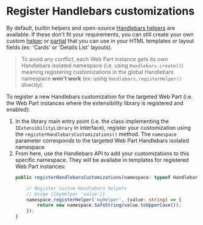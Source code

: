 # Register Handlebars customizations

By default, builtin helpers and open-source [Handlebars helpers](https://github.com/helpers/handlebars-helpers) are available. If these don't fit your requirements, you can still create your own custom [helper](https://handlebarsjs.com/api-reference/helpers.html) or [partial](https://handlebarsjs.com/api-reference/runtime.html#handlebars-registerpartial-name-partial) that you can use in your HTML templates or layout fields (ex: 'Cards' or 'Details List' layouts).

> To avoid any conflict, each Web Part instance gets its own Handlebars isolated namespace (i.e. using `Handlebars.create()`) meaning registering customizations in the global Handlebars namespace **won't work** (ex: using `Handlebars.registerHelper()` directly).

To register a new Handlebars customization for the targeted Web Part (i.e. the Web Part instances where the extensibility library is registered and enabled):

1.  In the library main entry point (i.e. the class implementing the `IExtensibilityLibrary` in interface), register your customization using the `registerHandlebarsCustomizations()` method. The `namespace` parameter corresponds to the targeted Web Part Handlebars isolated namespace
2. From here, use the Handlebars API to add your customizations to this specific namespace. They will be availabe in templates for registered Web Part instances:
    ```typescript
    public registerHandlebarsCustomizations(namespace: typeof Handlebars) {

        // Register custom Handlebars helpers
        // Usage {{myHelper 'value'}}
        namespace.registerHelper('myHelper', (value: string) => {
            return new namespace.SafeString(value.toUpperCase());
        });
    }
    ```
